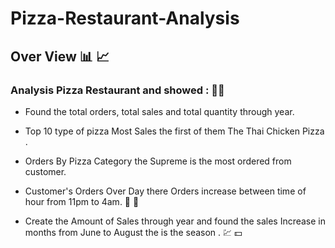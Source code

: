 # Pizza-Restaurant-Analysis
## Over View 📊 📈 
### Analysis Pizza Restaurant  and showed : 🔎💡 
- Found the total orders, total sales and total quantity through year. 

- Top 10 type of pizza Most Sales the first of them The Thai Chicken Pizza .

- Orders By Pizza Category the Supreme is the most ordered from customer.

- Customer's Orders Over Day there Orders increase between time of hour from 11pm to 4am. 🛵 🍕 

- Create the Amount of Sales through year and found the sales Increase in months from June to August the is the season . 💹 💵
